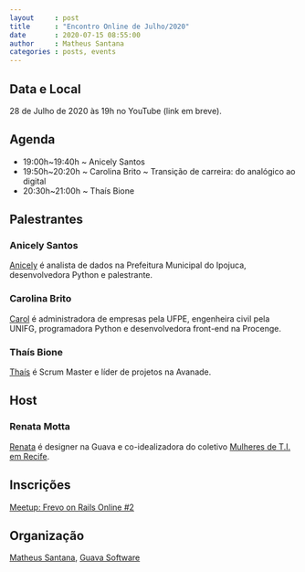 ```yaml
---
layout     : post
title      : "Encontro Online de Julho/2020"
date       : 2020-07-15 08:55:00
author     : Matheus Santana
categories : posts, events
---
```


## Data e Local

28 de Julho de 2020 às 19h no YouTube (link em breve).

## Agenda

- 19:00h~19:40h  ~ Anicely Santos
- 19:50h~20:20h  ~ Carolina Brito ~ Transição de carreira: do analógico ao digital
- 20:30h~21:00h  ~ Thaís Bione

## Palestrantes

### Anicely Santos

[Anicely](https://www.linkedin.com/in/anicelysantos/) é analista de dados na
Prefeitura Municipal do Ipojuca, desenvolvedora Python e palestrante.

### Carolina Brito

[Carol](https://www.linkedin.com/in/coab1/) é administradora de empresas pela
UFPE, engenheira civil pela UNIFG, programadora Python e desenvolvedora
front-end na Procenge.

### Thaís Bione

[Thaís](https://www.linkedin.com/in/thaisbione/) é Scrum Master e líder de
projetos na Avanade.

## Host

### Renata Motta

[Renata](https://www.linkedin.com/in/renatamottam/) é designer na Guava e
co-idealizadora do coletivo [Mulheres de T.I. em Recife](https://www.mulheresdeti.recife.br/).

## Inscrições

[Meetup: Frevo on Rails Online #2](https://www.meetup.com/Frevo-on-Rails/events/271939568/)

## Organização

[Matheus Santana](https://www.linkedin.com/in/matheus-santana-78b5a31b/), [Guava
Software](https://guava.software/)

